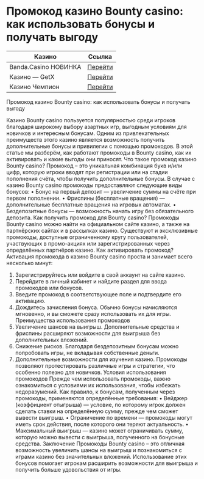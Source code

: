 # Промокод казино Bounty casino: как использовать бонусы и получать выгоду
| Казино                  | Ссылка                                                                                          |
|-------------------------|-------------------------------------------------------------------------------------------------|
| Banda.Casino НОВИНКА    | [Перейти](https://play-banda-one.com/df1b41920)                                                |
| Казино — GetX           | [Перейти](https://levelx.top/tcf31265f)                                                        |
| Казино Чемпион          | [Перейти](https://champslotskz2.com/pobeda/fortune-wheel/registration?p81750p305471p6b33)      |


Промокод казино Bounty casino: как использовать бонусы и получать выгоду

Казино Bounty casino пользуется популярностью среди игроков благодаря широкому выбору азартных игр, выгодным условиям для новичков и интересным бонусам. Одним из привлекательных преимуществ этого казино является возможность получить дополнительные бонусы и привилегии с помощью промокодов. В этой статье мы разберём, как работают промокоды в Bounty casino, как их активировать и какие выгоды они приносят.
Что такое промокод казино Bounty casino?
Промокод – это уникальная комбинация букв и/или цифр, которую игроки вводят при регистрации или на стадии пополнения счёта, чтобы получить дополнительные бонусы. В случае с казино Bounty casino промокоды предоставляют следующие виды бонусов:
•	Бонус на первый депозит — увеличение суммы на счёте при первом пополнении.
•	Фриспины (бесплатные вращения) — дополнительные бесплатные вращения на игровых автоматах.
•	Бездепозитные бонусы — возможность начать игру без обязательного депозита.
Как получить промокод для Bounty casino?
Промокоды Bounty casino можно найти на официальном сайте казино, а также на партнёрских сайтах и в рассылках казино. Существуют и эксклюзивные промокоды, доступные ограниченному кругу пользователей, участвующих в промо-акциях или зарегистрированных через определённых партнёров казино.
Как активировать промокод?
Активация промокода в казино Bounty casino проста и занимает всего несколько минут:
1.	Зарегистрируйтесь или войдите в свой аккаунт на сайте казино.
2.	Перейдите в личный кабинет и найдите раздел для ввода промокодов или бонусов.
3.	Введите промокод в соответствующее поле и подтвердите его активацию.
4.	Дождитесь зачисления бонуса. Обычно бонусы начисляются мгновенно, и вы сможете сразу использовать их для игры.
Преимущества использования промокодов
1.	Увеличение шансов на выигрыш. Дополнительные средства и фриспины расширяют возможности для выигрыша без дополнительных вложений.
2.	Снижение рисков. Благодаря бездепозитным бонусам можно попробовать игры, не вкладывая собственные деньги.
3.	Дополнительные возможности для изучения казино. Промокоды позволяют протестировать различные игры и стратегии, что особенно полезно для новичков.
Условия использования промокодов
Прежде чем использовать промокоды, важно ознакомиться с условиями их использования, чтобы избежать недоразумений. Как правило, к бонусам, полученным через промокоды, применяются определённые требования:
•	Вейджер (коэффициент отыгрыша) — условие, по которому игрок должен сделать ставки на определённую сумму, прежде чем сможет вывести выигрыш.
•	Ограничение по времени — промокоды могут иметь срок действия, после которого они теряют актуальность.
•	Максимальный выигрыш — казино может ограничивать сумму, которую можно вывести с выигрыша, полученного на бонусные средства.
Заключение
Промокоды Bounty casino – это отличная возможность увеличить шансы на выигрыш и познакомиться с играми казино без значительных вложений. Использование этих бонусов помогает игрокам расширить возможности для выигрыша и получить больше удовольствия от игры.


